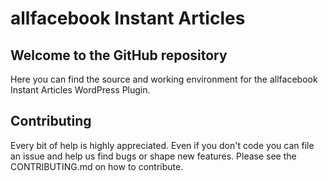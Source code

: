 # allfacebook Instant Articles

## Welcome to the GitHub repository

Here you can find the source and working environment for the allfacebook Instant Articles WordPress Plugin. 

## Contributing

Every bit of help is highly appreciated. Even if you don't code you can file an issue and help us find bugs or shape new features. Please see the CONTRIBUTING.md on how to contribute.
